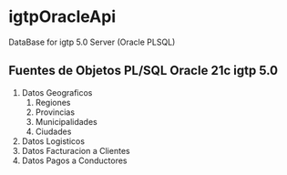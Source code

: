 # igtpOracleApi
DataBase for igtp 5.0 Server (Oracle PLSQL)

## Fuentes de Objetos PL/SQL Oracle 21c igtp 5.0

1. Datos Geograficos
    1. Regiones
    2. Provincias 
    3. Municipalidades
    4. Ciudades  
2. Datos Logisticos
3. Datos Facturacion a Clientes
4. Datos Pagos a Conductores
